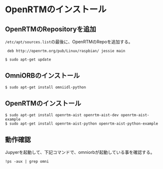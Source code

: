 # OpenRTMのインストール

## OpenRTMのRepositoryを追加

`/etc/apt/sources.list`の最後に、OpenRTMのRepoを追加する。

```shell
 deb http://openrtm.org/pub/Linux/raspbian/ jessie main
```

```shell
$ sudo apt-get update
```
## OmniORBのインストール

```
$ sudo apt-get install omniidl-python
```

## OpenRTMのインストール

```
$ sudo apt-get install openrtm-aist openrtm-aist-dev openrtm-aist-example
$ sudo apt-get install openrtm-aist-python openrtm-aist-python-example
```

## 動作確認

Jupyerを起動して、下記コマンドで、omniorbが起動している事を確認する。

```
!ps -aux | grep omni 
```

